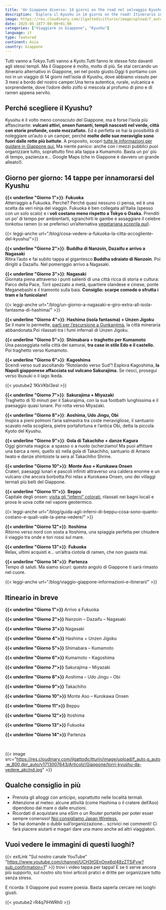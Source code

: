 ```yaml
---
title: 'Un Giappone diverso: 14 giorni on the road nel selvaggio Kyushu'
description: 'Esplora il Kyushu in 14 giorni on the road! Itinerario in camper tra vulcani, onsen, templi nascosti e coste mozzafiato. Scopri il Giappone autentico!'
image: https://res.cloudinary.com/ilgattodicitturin/image/upload/f_auto,q_auto,w_800,dpr_auto/v1713007643/Articoli//Giappone/nanzoin-kyushu-itinerario_iifdfj.jpg
date: 2025-05-16T7:00:00+01:00
categories: ["Viaggiare in Giappone", "Kyushu"]
language: it
type: featured   
continent: Asia
country: Giappone
---
```

Tutti vanno a Tokyo.Tutti vanno a Kyoto.Tutti fanno le stesse foto davanti agli stessi templi.
Ma il Giappone è molto, molto di più.
Se stai cercando un itinerario alternativo in Giappone, sei nel posto giusto.Oggi ti portiamo con noi in un viaggio di 14 giorni nell’isola di Kyushu, dove abbiamo vissuto per 3 mesi a bordo del nostro camper.Una terra autentica, rurale, vulcanica e sorprendente, dove l’odore dello zolfo si mescola al profumo di pino e di ramen appena servito.

## Perché scegliere il Kyushu?
Kyushu è il volto meno conosciuto del Giappone, ma è forse l’isola più affascinante: **vulcani attivi, onsen fumanti, templi nascosti nel verde, città con storie profonde, coste mozzafiato.**
Ed è perfetta se hai la possibilità di noleggiare un’auto o un camper, perché **molte delle sue meraviglie sono fuori dalle rotte più battute**. A proposito, scopri [tutte le informazioni per guidare in Giappone qui.](/blog/guidare-in-giappone-tutto-quello-che-ce-da-sapere) Ma niente panico: anche con i mezzi pubblici puoi organizzare tutto, soprattutto fino alla tappa a Kumamoto. Basta un po’ più di tempo, pazienza e… Google Maps (che in Giappone è davvero un grande alleato!).

## Giorno per giorno: 14 tappe per innamorarsi del Kyushu

**{{< underline "Giorno 1">}}**: **Fukuoka**  
Atterraggio a Fukuoka. Perché? Perché quasi nessuno ci pensa, ed è una scelta da veri ninja del viaggio. Fukuoka è ben collegata all’Italia (spesso con un solo scalo) e i **voli costano meno rispetto a Tokyo o Osaka.**
Prenditi un po’ di tempo per ambientarti, sgranchirti le gambe e assaggiare il celebre tonkotsu ramen (o se preferisci un’alternativa [vegetariana scoprila qui](/blog/ramen-vegetariano-a-fukuoka-l-alternativa-sorprendente-al-tonkotsu/)). 

{{< leggi-anche url="/blog/cosa-vedere-a-fukuoka-la-citta-accogliente-del-kyushu/">}}

**{{< underline "Giorno 2">}}**: **Buddha di Nanzoin, Dazaifu e arrivo a Nagasaki**  
Ritira l’auto e fai subito tappa al gigantesco **Buddha sdraiato di Nanzoin**. Poi dirigiti a Dazaifu. Nel pomeriggio arrivo a Nagasaki.

**{{< underline "Giorno 3">}}**: **Nagasaki**  
Giornata piena attraverso i punti salienti di una città ricca di storia e cultura: Parco della Pace, Torii spezzato a metà, quartiere olandese e cinese, ponte Meganebashi e il tramonto sulla baia. **Consiglio: scarpe comode o sfrutta i tram e la funicolare!**

{{< leggi-anche url="/blog/un-giorno-a-nagasaki-e-giro-extra-all-isola-fantasma-di-hashima/" >}}

**{{< underline "Giorno 4">}}**: **Hashima (isola fantasma) + Unzen Jigoku**  
Se il mare lo permette, [parti per l’escursione a Gunkanjima](/blog/gunkanjima-l-isola-fantasma-al-largo-di-nagasaki/), la città mineraria abbandonata.Poi rilassati tra i fumi infernali di Unzen Jigoku.

**{{< underline "Giorno 5">}}**: **Shimabara + traghetto per Kumamoto**  
Una passeggiata nella città dei samurai, **tra case in stile Edo e il castello.** Poi traghetto verso Kumamoto. 

**{{< underline "Giorno 6">}}**: **Kagoshima**  
Scendi verso sud ascoltando “Rotolando verso Sud”! Esplora Kagoshima, **la Napoli giapponese affacciata sul vulcano Sakurajima.** Se riesci, prosegui verso Ibusuki o il lago Ikeda.

{{< youtube2 1KkVKbI3esI >}}

**{{< underline "Giorno 7">}}**: **Sakurajima + Miyazaki**  
Traghetto di 10 minuti per il Sakurajima, con la sua footbath lunghissima e il paesaggio quasi lunare. Poi rotta verso Miyazaki.

**{{< underline "Giorno 8">}}**: **Aoshima, Udo Jingu, Obi**  
Inspira a pieni polmoni l’aria salmastra tra coste meravigliose, il santuario scavato nella scogliera, pietre portafortuna e l’antica Obi, detta la piccola Kyoto del Kyushu.

**{{< underline "Giorno 9">}}**: **Gola di Takachiho + danze Kagura**  
Oggi giornata magica: a spasso o a nuoto (scherziamo! Ma puoi affittare una barca a remi, quello sì) nella gola di Takachiho, santuario di Amano Iwato e danze shintoiste la sera al Takachiho Shrine.

**{{< underline "Giorno 10">}}**: **Monte Aso + Kurokawa Onsen**  
Crateri, paesaggi lunari e pascoli infiniti attraverso una caldera enorme e un vulcano che ancora borbotta.Poi relax a Kurokawa Onsen, uno dei villaggi termali più belli del Giappone.

**{{< underline "Giorno 11">}}**: **Beppu**  
Capitale degli onsen: [visita gli “inferni” colorati](/blog/guida-agli-inferni-di-beppu-cosa-sono-quanto-costano-e-quali-vale-la-pena-vedere/), rilassati nei bagni locali e prova le uova cotte nel vapore geotermico.

{{< leggi-anche url="/blog/guida-agli-inferni-di-beppu-cosa-sono-quanto-costano-e-quali-vale-la-pena-vedere/" >}}

**{{< underline "Giorno 12">}}**: **Itoshima**  
Ritorno verso nord con sosta a Itoshima, una spiaggia perfetta per chiudere il viaggio tra onde e tori rossi sul mare.

**{{< underline "Giorno 13">}}**: **Fukuoka**  
Relax, ultimi acquisti e… un’altra ciotola di ramen, che non guasta mai.

**{{< underline "Giorno 14">}}**: **Partenza**  
Tempo di saluti. Ma siamo sicuri: questo angolo di Giappone ti sarà rimasto nel cuore.

{{< leggi-anche url="/blog/viaggio-giappone-informazioni-e-itinerari/" >}}

## Itineario in breve

**{{< underline "Giorno 1">}}**	Arrivo a Fukuoka

**{{< underline "Giorno 2">}}**	Nanzoin – Dazaifu – Nagasaki

**{{< underline "Giorno 3">}}**	Nagasaki

**{{< underline "Giorno 4">}}**	Hashima + Unzen Jigoku

**{{< underline "Giorno 5">}}**	Shimabara – Kumamoto

**{{< underline "Giorno 6">}}**	Kumamoto – Kagoshima

**{{< underline "Giorno 7">}}**	Sakurajima – Miyazaki

**{{< underline "Giorno 8">}}**	Aoshima – Udo Jingu – Obi

**{{< underline "Giorno 9">}}**	Takachiho

**{{< underline "Giorno 10">}}** Monte Aso – Kurokawa Onsen

**{{< underline "Giorno 11">}}** Beppu

**{{< underline "Giorno 12">}}** Itoshima

**{{< underline "Giorno 13">}}** Fukuoka

**{{< underline "Giorno 14">}}** Partenza

<br>

{{< image src="https://res.cloudinary.com/ilgattodicitturin/image/upload/f_auto,q_auto,w_800,dpr_auto/v1713007643/Articoli//Giappone/torri-kyushu-da-vedere_akclnd.jpg" >}}

## Qualche consiglio in più
* Prenota gli alloggi con anticipo, soprattutto nelle località termali.
* Attenzione al meteo: alcune attività (come Hashima o il cratere dell’Aso) dipendono dal mare o dalle eruzioni.
* Ricordati di acquistare una eSim o un Router portatile per poter esser sempre conensso! [Noi consigliamo Japan Wireless.](/blog/la-connessione-perfetta-per-il-tuo-viaggio-in-Giappone-japan-wireless)
* Se hai domande o dubbi sull’organizzazione… scrivici nei commenti! Ci farà piacere aiutarti e magari dare una mano anche ad altri viaggiatori.

## Vuoi vedere le immagini di questi luoghi?
{{< extLink "Sul nostro canale YouTube" "https://www.youtube.com/channel/UCH3tGEnOnx6ql48zZTSiFvw?sub_confirmation=1" >}} trovi i video tappa per tappa! E se ti serve ancora più supporto, sul nostro sito trovi articoli pratici e dritte per organizzare tutto senza stress.

E ricorda: Il Giappone può essere poesia. Basta saperla cercare nei luoghi giusti.

{{< youtube2 rR4q7IHWRh0 >}}
